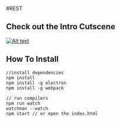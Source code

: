 #REST

## Check out the Intro Cutscene
[![Alt text](https://img.youtube.com/vi/kMh9hQPMjac/0.jpg)](https://www.youtube.com/watch?v=kMh9hQPMjac)

## How To Install
```
//install dependencies
npm install
npm install -g electron
npm install -g webpack

// run compilers
npm run watch
watchman --watch
npm start // or open the index.html
```

